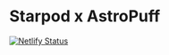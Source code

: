# Starpod x AstroPuff

[![Netlify Status](https://api.netlify.com/api/v1/badges/2d0d219d-4cde-4641-979e-4eaa115a4cd7/deploy-status)](https://app.netlify.com/sites/puffprovisions/deploys)
